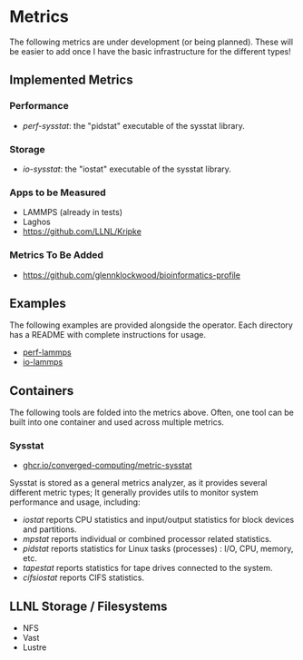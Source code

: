 # Metrics

The following metrics are under development (or being planned). These will be easier to add once I have the basic infrastructure for the different types!

## Implemented Metrics

### Performance

 - *perf-sysstat*: the "pidstat" executable of the sysstat library.

### Storage

 - *io-sysstat*: the "iostat" executable of the sysstat library.

### Apps to be Measured

 - LAMMPS (already in tests)
 - Laghos
 - https://github.com/LLNL/Kripke

### Metrics To Be Added

 -  https://github.com/glennklockwood/bioinformatics-profile


## Examples

The following examples are provided alongside the operator. Each directory has a README with complete instructions for usage.

 - [perf-lammps](https://github.com/converged-computing/metrics-operator/tree/main/examples/tests/perf-lammps)
 - [io-lammps](https://github.com/converged-computing/metrics-operator/tree/main/examples/tests/io-lammps)

## Containers

The following tools are folded into the metrics above. Often, one tool can be built into one container and used across multiple metrics.

### Sysstat

 - [ghcr.io/converged-computing/metric-sysstat](https://github.com/converged-computing/metrics-operator/pkgs/container/metric-sysstat)

Sysstat is stored as a general metrics analyzer, as it provides several different metric types; It generally provides utils to monitor system performance and usage, including:

- *iostat* reports CPU statistics and input/output statistics for block devices and partitions.
- *mpstat* reports individual or combined processor related statistics.
- *pidstat* reports statistics for Linux tasks (processes) : I/O, CPU, memory, etc.
- *tapestat* reports statistics for tape drives connected to the system.
- *cifsiostat* reports CIFS statistics.

## LLNL Storage / Filesystems

 - NFS
 - Vast
 - Lustre
